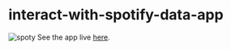 # interact-with-spotify-data-app
![spoty](https://user-images.githubusercontent.com/90797428/171482776-a46539ee-5eec-4d00-8818-8a8125c94f88.png)
See the app live [here](https://share.streamlit.io/yungfra/interact-with-spotify-data-app/main/app.py).
